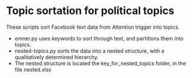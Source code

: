 # Topic sortation for political topics

These scripts sort Facebook text data from Attention trigger into topics.

* emner.py uses keywords to sort through text, 
 and partitions them into topics. 
* nested-topics.py sorts the data into a nested 
 structure, with a qualitatively determined hierarchy.
* The nested structure is located the key_for_nested_topics folder, in the file nested.xlsx 




